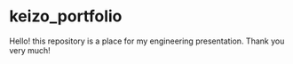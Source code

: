 # keizo_portfolio

Hello! this repository is a place for my engineering presentation. Thank you very much!